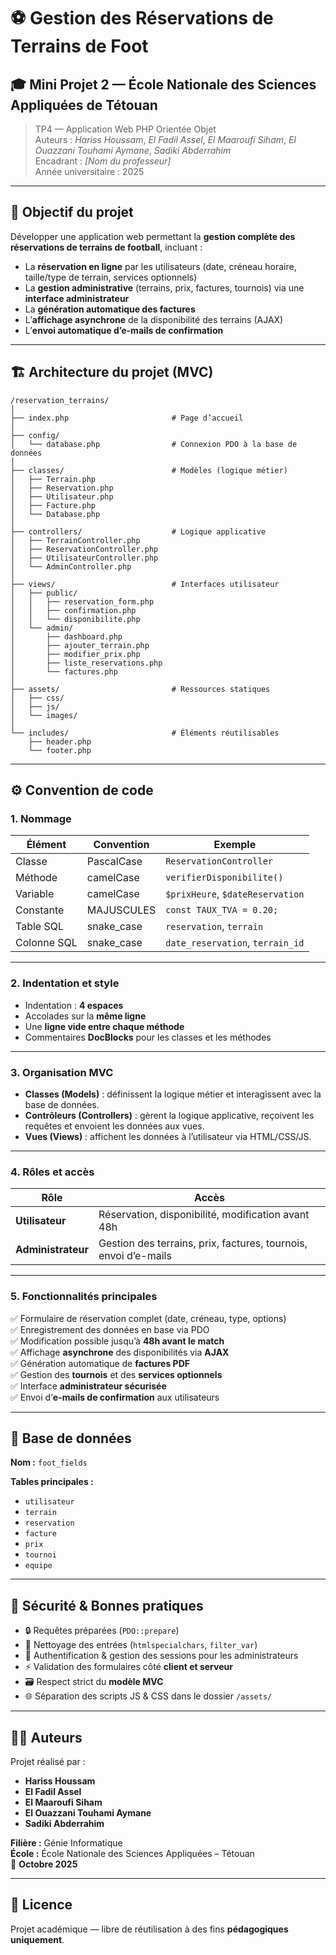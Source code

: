 # ⚽ Gestion des Réservations de Terrains de Foot

## 🎓 Mini Projet 2 — École Nationale des Sciences Appliquées de Tétouan
> TP4 — Application Web PHP Orientée Objet  
> Auteurs : _Hariss Houssam_, _El Fadil Assel_, _El Maaroufi Siham_, _El Ouazzani Touhami Aymane_, _Sadiki Abderrahim_  
> Encadrant : _[Nom du professeur]_  
> Année universitaire : 2025

---

## 🧩 Objectif du projet

Développer une application web permettant la **gestion complète des réservations de terrains de football**, incluant :

- La **réservation en ligne** par les utilisateurs (date, créneau horaire, taille/type de terrain, services optionnels)
- La **gestion administrative** (terrains, prix, factures, tournois) via une **interface administrateur**
- La **génération automatique des factures**
- L’**affichage asynchrone** de la disponibilité des terrains (AJAX)
- L’**envoi automatique d’e-mails de confirmation**

---

## 🏗️ Architecture du projet (MVC)

```
/reservation_terrains/
│
├── index.php                       # Page d’accueil
│
├── config/
│   └── database.php                # Connexion PDO à la base de données
│
├── classes/                        # Modèles (logique métier)
│   ├── Terrain.php
│   ├── Reservation.php
│   ├── Utilisateur.php
│   ├── Facture.php
│   └── Database.php
│
├── controllers/                    # Logique applicative
│   ├── TerrainController.php
│   ├── ReservationController.php
│   ├── UtilisateurController.php
│   └── AdminController.php
│
├── views/                          # Interfaces utilisateur
│   ├── public/
│   │   ├── reservation_form.php
│   │   ├── confirmation.php
│   │   └── disponibilite.php
│   └── admin/
│       ├── dashboard.php
│       ├── ajouter_terrain.php
│       ├── modifier_prix.php
│       ├── liste_reservations.php
│       └── factures.php
│
├── assets/                         # Ressources statiques
│   ├── css/
│   ├── js/
│   └── images/
│
└── includes/                       # Éléments réutilisables
    ├── header.php
    └── footer.php
```

---

## ⚙️ Convention de code

### 1. **Nommage**

| Élément | Convention | Exemple |
|----------|-------------|----------|
| Classe | PascalCase | `ReservationController` |
| Méthode | camelCase | `verifierDisponibilite()` |
| Variable | camelCase | `$prixHeure`, `$dateReservation` |
| Constante | MAJUSCULES | `const TAUX_TVA = 0.20;` |
| Table SQL | snake_case | `reservation`, `terrain` |
| Colonne SQL | snake_case | `date_reservation`, `terrain_id` |

---

### 2. **Indentation et style**

- Indentation : **4 espaces**
- Accolades sur la **même ligne**
- Une **ligne vide entre chaque méthode**
- Commentaires **DocBlocks** pour les classes et les méthodes

---

### 3. **Organisation MVC**

- **Classes (Models)** : définissent la logique métier et interagissent avec la base de données.  
- **Contrôleurs (Controllers)** : gèrent la logique applicative, reçoivent les requêtes et envoient les données aux vues.  
- **Vues (Views)** : affichent les données à l’utilisateur via HTML/CSS/JS.

---

### 4. **Rôles et accès**

| Rôle | Accès |
|------|-------|
| **Utilisateur** | Réservation, disponibilité, modification avant 48h |
| **Administrateur** | Gestion des terrains, prix, factures, tournois, envoi d’e-mails |

---

### 5. **Fonctionnalités principales**

✅ Formulaire de réservation complet (date, créneau, type, options)  
✅ Enregistrement des données en base via PDO  
✅ Modification possible jusqu’à **48h avant le match**  
✅ Affichage **asynchrone** des disponibilités via **AJAX**  
✅ Génération automatique de **factures PDF**  
✅ Gestion des **tournois** et des **services optionnels**  
✅ Interface **administrateur sécurisée**  
✅ Envoi d’**e-mails de confirmation** aux utilisateurs  

---

## 💾 Base de données

**Nom :** `foot_fields`

**Tables principales :**
- `utilisateur`
- `terrain`
- `reservation`
- `facture`
- `prix`
- `tournoi`
- `equipe`

---

## 🔐 Sécurité & Bonnes pratiques

- 🔒 Requêtes préparées (`PDO::prepare`)
- 🧹 Nettoyage des entrées (`htmlspecialchars`, `filter_var`)
- 🔐 Authentification & gestion des sessions pour les administrateurs
- ⚡ Validation des formulaires côté **client et serveur**
- 🗃️ Respect strict du **modèle MVC**
- 🌐 Séparation des scripts JS & CSS dans le dossier `/assets/`

---

## 👨‍💻 Auteurs

Projet réalisé par :
- **Hariss Houssam**  
- **El Fadil Assel**  
- **El Maaroufi Siham**  
- **El Ouazzani Touhami Aymane**  
- **Sadiki Abderrahim**

**Filière :** Génie Informatique  
**École :** École Nationale des Sciences Appliquées – Tétouan  
📅 **Octobre 2025**

---

## 🧾 Licence

Projet académique — libre de réutilisation à des fins **pédagogiques uniquement**.
